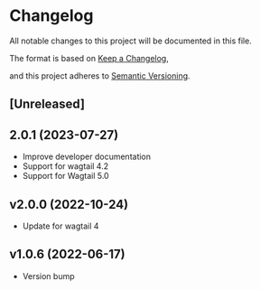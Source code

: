 # Changelog

All notable changes to this project will be documented in this file.

The format is based on [Keep a Changelog](https://keepachangelog.com/en/1.0.0/),

and this project adheres to [Semantic Versioning](https://semver.org/spec/v2.0.0.html).

## [Unreleased]

## 2.0.1 (2023-07-27)

- Improve developer documentation
- Support for wagtail 4.2
- Support for Wagtail 5.0

## v2.0.0 (2022-10-24)

- Update for wagtail 4

## v1.0.6 (2022-06-17)

- Version bump
